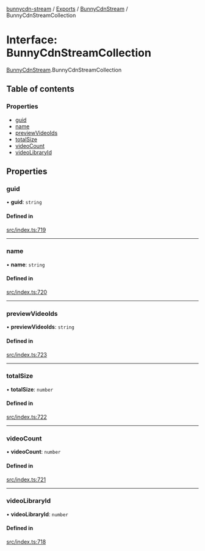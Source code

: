 [bunnycdn-stream](../README.md) / [Exports](../modules.md) / [BunnyCdnStream](../modules/BunnyCdnStream.md) / BunnyCdnStreamCollection

# Interface: BunnyCdnStreamCollection

[BunnyCdnStream](../modules/BunnyCdnStream.md).BunnyCdnStreamCollection

## Table of contents

### Properties

- [guid](BunnyCdnStream.BunnyCdnStreamCollection.md#guid)
- [name](BunnyCdnStream.BunnyCdnStreamCollection.md#name)
- [previewVideoIds](BunnyCdnStream.BunnyCdnStreamCollection.md#previewvideoids)
- [totalSize](BunnyCdnStream.BunnyCdnStreamCollection.md#totalsize)
- [videoCount](BunnyCdnStream.BunnyCdnStreamCollection.md#videocount)
- [videoLibraryId](BunnyCdnStream.BunnyCdnStreamCollection.md#videolibraryid)

## Properties

### guid

• **guid**: `string`

#### Defined in

[src/index.ts:719](https://github.com/dan-online/bunnycdn-stream/blob/26b06e1/src/index.ts#L719)

___

### name

• **name**: `string`

#### Defined in

[src/index.ts:720](https://github.com/dan-online/bunnycdn-stream/blob/26b06e1/src/index.ts#L720)

___

### previewVideoIds

• **previewVideoIds**: `string`

#### Defined in

[src/index.ts:723](https://github.com/dan-online/bunnycdn-stream/blob/26b06e1/src/index.ts#L723)

___

### totalSize

• **totalSize**: `number`

#### Defined in

[src/index.ts:722](https://github.com/dan-online/bunnycdn-stream/blob/26b06e1/src/index.ts#L722)

___

### videoCount

• **videoCount**: `number`

#### Defined in

[src/index.ts:721](https://github.com/dan-online/bunnycdn-stream/blob/26b06e1/src/index.ts#L721)

___

### videoLibraryId

• **videoLibraryId**: `number`

#### Defined in

[src/index.ts:718](https://github.com/dan-online/bunnycdn-stream/blob/26b06e1/src/index.ts#L718)

